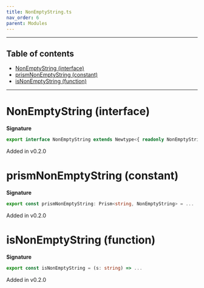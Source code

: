 ```yaml
---
title: NonEmptyString.ts
nav_order: 6
parent: Modules
---
```


---

<h2 class="text-delta">Table of contents</h2>

- [NonEmptyString (interface)](#nonemptystring-interface)
- [prismNonEmptyString (constant)](#prismnonemptystring-constant)
- [isNonEmptyString (function)](#isnonemptystring-function)

---

# NonEmptyString (interface)

**Signature**

```ts
export interface NonEmptyString extends Newtype<{ readonly NonEmptyString: unique symbol }, string> {}
```

Added in v0.2.0

# prismNonEmptyString (constant)

**Signature**

```ts
export const prismNonEmptyString: Prism<string, NonEmptyString> = ...
```

Added in v0.2.0

# isNonEmptyString (function)

**Signature**

```ts
export const isNonEmptyString = (s: string) => ...
```

Added in v0.2.0
